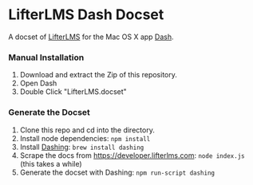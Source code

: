 LifterLMS Dash Docset
=====================

A docset of [LifterLMS](https://lifterlms.com) for the Mac OS X app [Dash](https://kapeli.com/dash).

### Manual Installation

1. Download and extract the Zip of this repository.
2. Open Dash
3. Double Click "LifterLMS.docset"

### Generate the Docset

1. Clone this repo and cd into the directory.
2. Install node dependencies: `npm install`
3. Install [Dashing](https://github.com/technosophos/dashing): `brew install dashing`
4. Scrape the docs from https://developer.lifterlms.com: `node index.js` (this takes a while)
5. Generate the docset with Dashing: `npm run-script dashing`

